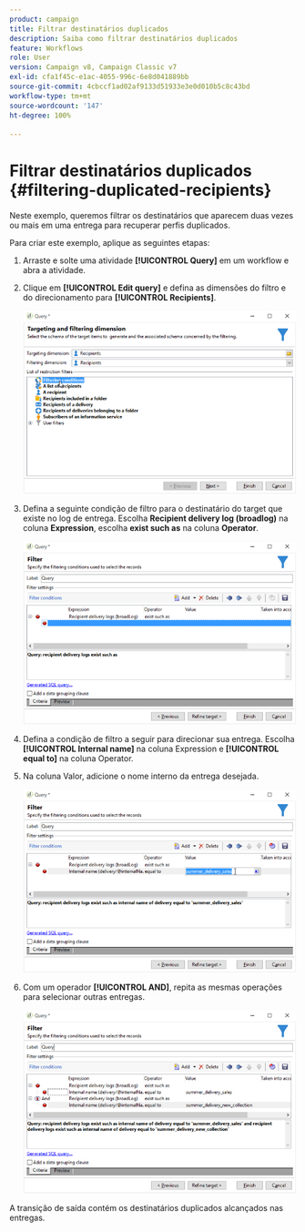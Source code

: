 ```yaml
---
product: campaign
title: Filtrar destinatários duplicados
description: Saiba como filtrar destinatários duplicados
feature: Workflows
role: User
version: Campaign v8, Campaign Classic v7
exl-id: cfa1f45c-e1ac-4055-996c-6e8d041889bb
source-git-commit: 4cbccf1ad02af9133d51933e3e0d010b5c8c43bd
workflow-type: tm+mt
source-wordcount: '147'
ht-degree: 100%

---
```


# Filtrar destinatários duplicados {#filtering-duplicated-recipients}



Neste exemplo, queremos filtrar os destinatários que aparecem duas vezes ou mais em uma entrega para recuperar perfis duplicados.

Para criar este exemplo, aplique as seguintes etapas:

1. Arraste e solte uma atividade **[!UICONTROL Query]** em um workflow e abra a atividade.
1. Clique em **[!UICONTROL Edit query]** e defina as dimensões do filtro e do direcionamento para **[!UICONTROL Recipients]**.

   ![](assets/query_recipients_1.png)

1. Defina a seguinte condição de filtro para o destinatário do target que existe no log de entrega. Escolha **Recipient delivery log (broadlog)** na coluna **Expression**, escolha **exist such as** na coluna **Operator**.

   ![](assets/query_recipients_2.png)

1. Defina a condição de filtro a seguir para direcionar sua entrega. Escolha **[!UICONTROL Internal name]** na coluna Expression e **[!UICONTROL equal to]** na coluna Operator.
1. Na coluna Valor, adicione o nome interno da entrega desejada.

   ![](assets/query_recipients_3.png)

1. Com um operador **[!UICONTROL AND]**, repita as mesmas operações para selecionar outras entregas.

   ![](assets/query_recipients_4.png)

A transição de saída contém os destinatários duplicados alcançados nas entregas.
